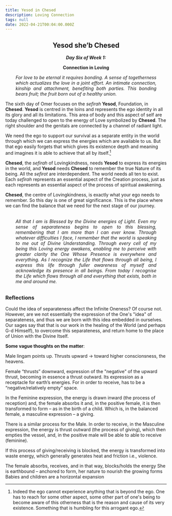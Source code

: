 ```yaml
---
title: Yesod in Chesed
description: Loving Connection
tags: null
date: 2022-04-21T00:04:00.000Z
---
```


<div style="font-weight: bold; text-align:center">
<h2>Yesod she’b Chesed</h2>
<i>Day Six of Week 1:</i>
<p>Connection in Loving</p>

</div>
<div style="text-align: justify; margin-left: 2rem; margin-right: 2rem; font-style: italic">
<p>

For love to be eternal it requires bonding. A sense of togetherness which actualizes the love in a joint effort. An intimate connection, kinship and attachment, benefiting both parties. This bonding bears fruit; the fruit born out of a healthy union.

</p>
</div>

The sixth day of Omer focuses on the _sefirah_ **Yesod**, Foundation, in **Chesed**. **Yesod** is centred in the loins and represents the ego identity in all its glory and all its limitations. This area of body and this aspect of self are today challenged to open to the energy of Love symbolized by **Chesed**. The right shoulder and the genitals are connected by a channel of radiant light.

We need the ego to support our survival as a separate entity in the world through which we can express the energies which are available to us. But that ego easily forgets that which gives its existence depth and meaning and imagines it is able to achieve that all by itself.[^1]

**Chesed**, the _sefirah_ of Lovingkindness, needs **Yesod** to express its energies in the world, and **Yesod** needs **Chesed** to remember the true Nature of its being. All the _sefirot_ are interdependent. The world needs all ten to exist. Each _sefirah_ represents an essential aspect of the Creation process, just as each represents an essential aspect of the process of spiritual awakening.

**Chesed**, the centre of Lovingkindness, is exactly what your ego needs to remember. So this day is one of great significance. This is the place where we can find the balance that we need for the next stage of our journey.

<p style="font-style: italic; margin: 2rem; text-align: justify">
All that I am is Blessed by the Divine energies of Light. Even my sense of separateness begins to open to this blessing, remembering that I am more than I can ever know. Through whatever difficulties I face, I remember that the world is speaking to me out of Divine Understanding. Through every cell of my being this Loving energy awakens, enabling me to perceive with greater clarity the One Whose Presence is everywhere and everything. As I recognize the Life that flows through all being, I express this life through fuller awareness of myself and acknowledge its presence in all beings. From today I recognise the Life which flows through all and everything that exists, both in me and around me.
</p>

<h3>Reflections</h3>

[^1]: Indeed the ego cannot experience anything that is beyond the ego. One has to reach for some other aspect, some other part of one's being to become aware of this otherness that is the reason and cause of its very existence. Something that is humbling for this arrogant ego.

Could the idea of separateness affect the Infinite Oneness? Of course not. However, are we not essentially the expression of the One's "idea" of separateness, and thus we are born with this idea embedded in ourselves. Our sages say that that is our work in the healing of the World (and perhaps G-d Himself), to overcome this separateness, and return home to the place of Union with the Divine Itself.

**Some vague thoughts on the matter**:

Male lingam points up.
Thrusts upward -> toward higher conscionsness, the heavens.

Female “thrusts” downward, expression of the "negative" of the upward thrust, becoming in essence a thrust outward. Its expression as a receptacle for earth’s energies. For in order to receive, has to be a “negative/relatively empty” space.

In the Feminine expression, the energy is drawn inward (the process of reception) and, the female absorbs it and, in the positive female, it is then transformed to form – as in the birth of a child. Which is, in the balanced female, a masculine expression – a giving.

There is a similar process for the Male. In order to receive, in the Masculine expression, the energy is thrust outward (the process of giving), which then empties the vessel, and, in the positive male will be able to able to receive (feminine).

If this process of giving/receiving is blocked, the energy is transformed into waste energy, which generally generates heat and friction i.e., violence.

The female absorbs, receives, and in that way, blocks/holds the energy
She is earthbound – anchored to form, her nature to nourish the growing forms
Babies and children are a horizontal expansion
